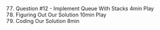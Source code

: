 77. Question #12 - Implement Queue With Stacks
    4min
    Play
78. Figuring Out Our Solution
    10min
    Play
79. Coding Our Solution
    8min
